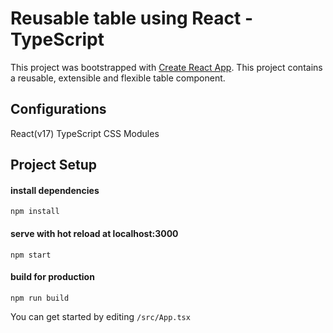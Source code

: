 # Reusable table using React - TypeScript

This project was bootstrapped with [Create React App](https://github.com/facebook/create-react-app).
This project contains a reusable, extensible and flexible table component.

## Configurations
React(v17)
TypeScript
CSS Modules

## Project Setup

#### install dependencies

```
npm install
```
             
#### serve with hot reload at localhost:3000
```
npm start
```

#### build for production
```
npm run build
```

You can get started by editing ```/src/App.tsx```

